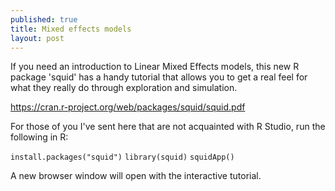 ```yaml
---
published: true
title: Mixed effects models
layout: post
---
```


If you need an introduction to Linear Mixed Effects models, this new R package 'squid' has a handy tutorial that allows you to get a real feel for what they really do through exploration and simulation.

https://cran.r-project.org/web/packages/squid/squid.pdf

For those of you I've sent here that are not acquainted with R Studio, run the following in R:

`install.packages("squid")`
`library(squid)`
`squidApp()`

A new browser window will open with the interactive tutorial.


